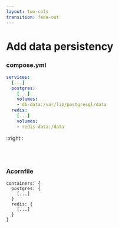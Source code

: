 ```yaml
---
layout: two-cols
transition: fade-out
---
```


# Add data persistency

### compose.yml

```yaml {3,5-7,9,10} {maxHeight:'350px'}
services:
  [...]
  postgres:
    [...]
    volumes:
    - db-data:/var/lib/postgresql/data
  redis:
    [...]
    volumes:
    - redis-data:/data
```

::right::

<br />

<br />

### Acornfile

```cue {monaco} {height:'350px'}
containers: {
  postgres: {
    [...]
  }
  redis: {
    [...]
  }
}
```
